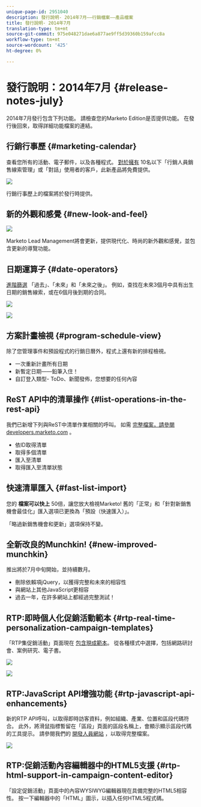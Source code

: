 ```yaml
---
unique-page-id: 2951040
description: 發行說明- 2014年7月——行銷檔案——產品檔案
title: 發行說明- 2014年7月
translation-type: tm+mt
source-git-commit: 975e048271dae6a877ae9ff5d39360b159afcc8a
workflow-type: tm+mt
source-wordcount: '425'
ht-degree: 0%

---
```



# 發行說明：2014年7月 {#release-notes-july}

2014年7月發行包含下列功能。 請檢查您的Marketo Edition是否提供功能。 在發行後回來，取得詳細功能檔案的連結。

## 行銷行事歷 {#marketing-calendar}

查看您所有的活動、電子郵件，以及各種程式。 [對於擁有](/help/marketo/product-docs/core-marketo-concepts/marketing-calendar/understanding-the-calendar/navigating-the-marketing-calendar.md) 10名以下「行銷人員銷售線索管理」或「對話」使用者的客戶，此新產品將免費提供。

![](assets/image2014-9-22-14-3a22-3a27.png)

行銷行事歷上的檔案將於發行時提供。

## 新的外觀和感覺 {#new-look-and-feel}

![](assets/image2014-9-22-14-3a22-3a47.png)

Marketo Lead Management將會更新，提供現代化、時尚的新外觀和感覺，並包含更新的導覽功能。

## 日期運算子 {#date-operators}

[進階篩選](/help/marketo/product-docs/core-marketo-concepts/smart-lists-and-static-lists/creating-a-smart-list/smart-list-filter-operators-glossary.md) 「過去」、「未來」和「未來之後」。 例如，查找在未來3個月中具有出生日期的銷售線索，或在6個月後到期的合同。

![](assets/image2014-9-22-14-3a23-3a56.png)

![](assets/image2014-9-22-14-3a24-3a39.png)

## 方案計畫檢視 {#program-schedule-view}

除了您管理事件和預設程式的行銷日曆外，程式上還有新的排程檢視。

* 一次重新計畫所有日期
* 新暫定日期——鉛筆入住！
* 自訂登入類型- ToDo、新聞發佈，您想要的任何內容

## ReST API中的清單操作 {#list-operations-in-the-rest-api}

我們已新增下列與ReST中清單作業相關的呼叫。 如需 [完整檔案，請參閱developers.marketo.com](http://developers.marketo.com/documentation/rest/) 。

* 依ID取得清單
* 取得多個清單
* 匯入至清單
* 取得匯入至清單狀態

## 快速清單匯入 {#fast-list-import}

您的 **檔案可以快上** 50倍，讓您放大檢視Marketo! 舊的「正常」和「針對新銷售機會最佳化」匯入選項已更換為「預設（快速匯入）」。

「略過新銷售機會和更新」選項保持不變。

## 全新改良的Munchkin! {#new-improved-munchkin}

推出將於7月中旬開始，並持續數月。

* 刪除依賴項jQuery，以獲得完整和未來的相容性
* 與網站上其他JavaScript更相容
* 過去一年，在許多網站上都經過完整測試！

## RTP:即時個人化促銷活動範本 {#rtp-real-time-personalization-campaign-templates}

「RTP集促銷活動」頁面現在 [包含現成範本](/help/marketo/product-docs/web-personalization/using-templates/using-templates-to-create-web-campaigns.md)。 從各種樣式中選擇，包括網路研討會、案例研究、電子書。

![](assets/image2014-9-22-14-3a25-3a13.png)

![](assets/image2014-9-22-14-3a25-3a47.png)

## RTP:JavaScript API增強功能 {#rtp-javascript-api-enhancements}

新的RTP API呼叫，以取得即時訪客資料，例如組織、產業、位置和區段代碼符合。 此外，將滑鼠指標暫留在「區段」頁面的區段名稱上，會顯示顯示區段代碼的工具提示。 請參閱我們的 [開發人員網站](http://developers.marketo.com/documentation/websites/rtp-js-api/) ，以取得完整檔案。

![](assets/image2014-9-22-14-3a26-3a11.png)

## RTP:促銷活動內容編輯器中的HTML5支援 {#rtp-html-support-in-campaign-content-editor}

「設定促銷活動」頁面中的內容WYSIWYG編輯器現在具備完整的HTML5相容性。 按一下編輯器中的「HTML」圖示，以插入任何HTML5程式碼。
